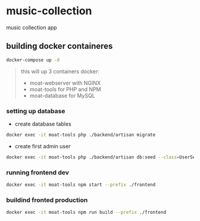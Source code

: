 # music-collection
music collection app

## building docker containeres
```bash
docker-compose up -d
```

> this will up 3 containers docker:
> * moat-webserver with NGINX
> * moat-tools for PHP and NPM
> * moat-database for MySQL

### setting up database
* create database tables
```bash
docker exec -it moat-tools php ./backend/artisan migrate
```

* create first admin user
```bash
docker exec -it moat-tools php ./backend/artisan db:seed --class=UserSeeder
```

### running frontend dev
```bash
docker exec -it moat-tools npm start --prefix ./frontend
```
### buildind fronted production
```bash
docker exec -it moat-tools npm run build --prefix ./frontend
```
